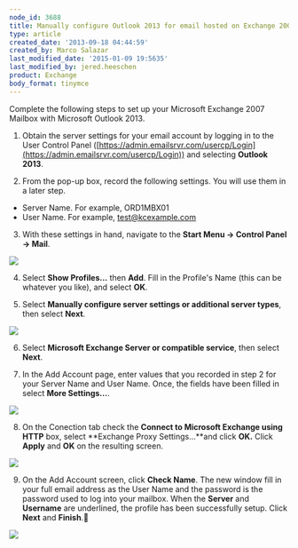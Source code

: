 ```yaml
---
node_id: 3688
title: Manually configure Outlook 2013 for email hosted on Exchange 2007
type: article
created_date: '2013-09-18 04:44:59'
created_by: Marco Salazar
last_modified_date: '2015-01-09 19:5635'
last_modified_by: jered.heeschen
product: Exchange
body_format: tinymce
---
```


Complete the following steps to set up your Microsoft Exchange 2007
Mailbox with Microsoft Outlook 2013. 

1. Obtain the server settings for your email account by logging in to
the User Control Panel
([https://admin.emailsrvr.com/usercp/Login](https://admin.emailsrvr.com/usercp/Login))
and selecting **Outlook 2013**.

2. From the pop-up box, record the following settings. You will use
them in a later step.

-   Server Name. For example, ORD1MBX01
-   User Name. For example, test@kcexample.com

3. With these settings in hand, navigate to the **Start Menu -\>
Control Panel -\> Mail**.

![](/knowledge_center/sites/default/files/field/image/1.%20Control%20Panel%20Mail_0.png)

4. Select **Show Profiles...** then **Add**. Fill in the Profile's Name
(this can be whatever you like), and select **OK**.

5. Select **Manually configure server settings or additional server
types**, then select **Next**.

![](/knowledge_center/sites/default/files/field/image/2.%20Add%20Account%2007.png)

6. Select **Microsoft Exchange Server or compatible service**, then
select **Next**.

7. In the Add Account page, enter values that you recorded in step 2
for your Server Name and User Name. Once, the fields have been filled in
select **More Settings...**.

![](/knowledge_center/sites/default/files/field/image/3.%20Server%20Settings_0.png)

8. On the Conection tab check the **Connect to Microsoft Exchange using
HTTP** box, select **Exchange Proxy Settings...**and click **OK.** 
Click **Apply** and **OK** on the resulting screen.

![](/knowledge_center/sites/default/files/field/image/4.%20Proxy%20Settings_0.png)

9. On the Add Account screen, click **Check Name**. The new window fill
in your full email address as the User Name and the password is the
password used to log into your mailbox. When the **Server** and
**Username** are underlined, the profile has been successfully setup.
Click **Next** and **Finish**.

![](/knowledge_center/sites/default/files/field/image/5.%20Check%20name.png)

